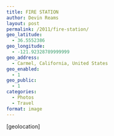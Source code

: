 ```yaml
---
title: FIRE STATION
author: Devin Reams
layout: post
permalink: /2011/fire-station/
geo_latitude:
  - 36.5552386
geo_longitude:
  - -121.92328789999999
geo_address:
  - Carmel, California, United States
geo_enabled:
  - 1
geo_public:
  - 1
categories:
  - Photos
  - Travel
format: image
---
```

[geolocation]